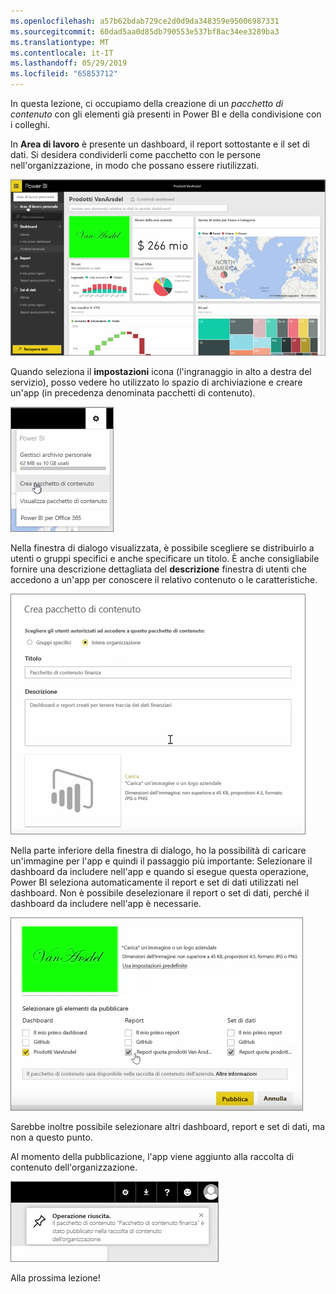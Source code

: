 ```yaml
---
ms.openlocfilehash: a57b62bdab729ce2d0d9da348359e95006987331
ms.sourcegitcommit: 60dad5aa0d85db790553e537bf8ac34ee3289ba3
ms.translationtype: MT
ms.contentlocale: it-IT
ms.lasthandoff: 05/29/2019
ms.locfileid: "65853712"
---
```

In questa lezione, ci occupiamo della creazione di un *pacchetto di contenuto* con gli elementi già presenti in Power BI e della condivisione con i colleghi. 

In **Area di lavoro** è presente un dashboard, il report sottostante e il set di dati. Si desidera condividerli come pacchetto con le persone nell'organizzazione, in modo che possano essere riutilizzati.

![Condivisione e collaborazione in Power BI](./media/6-2-create-content-packs/pbi_learn06_02myworkspacenohilite.png)

Quando seleziona il **impostazioni** icona (l'ingranaggio in alto a destra del servizio), posso vedere ho utilizzato lo spazio di archiviazione e creare un'app (in precedenza denominata pacchetti di contenuto).

![Condivisione e collaborazione in Power BI](./media/6-2-create-content-packs/pbi_learn06_02options.png)

Nella finestra di dialogo visualizzata, è possibile scegliere se distribuirlo a utenti o gruppi specifici e anche specificare un titolo. È anche consigliabile fornire una descrizione dettagliata del **descrizione** finestra di utenti che accedono a un'app per conoscere il relativo contenuto o le caratteristiche.

![Condivisione e collaborazione in Power BI](./media/6-2-create-content-packs/pbi_learn06_02create_contpktop.png)

Nella parte inferiore della finestra di dialogo, ho la possibilità di caricare un'immagine per l'app e quindi il passaggio più importante: Selezionare il dashboard da includere nell'app e quando si esegue questa operazione, Power BI seleziona automaticamente il report e set di dati utilizzati nel dashboard. Non è possibile deselezionare il report o set di dati, perché il dashboard da includere nell'app è necessarie.

![Condivisione e collaborazione in Power BI](./media/6-2-create-content-packs/pbi_learn06_02create_contpk2ndhalf.png)

Sarebbe inoltre possibile selezionare altri dashboard, report e set di dati, ma non a questo punto.

Al momento della pubblicazione, l'app viene aggiunto alla raccolta di contenuto dell'organizzazione.

![Condivisione e collaborazione in Power BI](./media/6-2-create-content-packs/pbi_learn06_02contpksuccess.png)

Alla prossima lezione!

